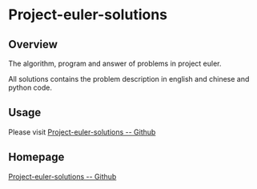 Project-euler-solutions
================================

## Overview

The algorithm, program and answer of problems in project euler.

All solutions contains the problem description in english and chinese and python code.

## Usage

Please visit [Project-euler-solutions -- Github](https://dhdave.github.io/project-euler-solutions/)

## Homepage

[Project-euler-solutions -- Github](https://dhdave.github.io/project-euler-solutions/)
